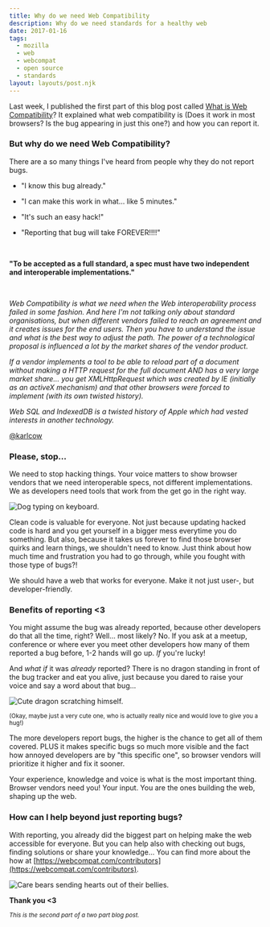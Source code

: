 ```yaml
---
title: Why do we need Web Compatibility
description: Why do we need standards for a healthy web
date: 2017-01-16
tags:
  - mozilla
  - web
  - webcompat
  - open source
  - standards
layout: layouts/post.njk
---
```


Last week, I published the first part of this blog post called [What is Web Compatibility](https://zoepage.github.io/posts/20170110-what-is-web-compatibility/index.html)? It explained what web compatibility is (Does it work in most browsers? Is the bug appearing in just this one?) and how you can report it.


### But why do we need Web Compatibility?

There are a so many things I've heard from people why they do not report bugs.


- "I know this bug already."

- "I can make this work in what... like 5 minutes."

- "It's such an easy hack!" 

- "Reporting that bug will take FOREVER!!!!"

<br />

**"To be accepted as a full standard, a spec must have two independent and interoperable implementations."**

<br />

<em>Web Compatibility is what we need when the Web interoperability process failed in some fashion. And here I'm not talking only about standard organisations, but when different vendors failed to reach an agreement and it creates issues for the end users. Then you have to understand the issue and what is the best way to adjust the path. The power of a technological proposal is influenced a lot by the market shares of the vendor product.</em>

<em> If a vendor implements a tool to be able to reload part of a document without making a HTTP request for the full document AND has a very large market share… you get XMLHttpRequest which was created by IE (initially as an activeX mechanism) and that other browsers were forced to implement (with its own twisted history). </em>

<em> Web SQL and IndexedDB is a twisted history of Apple which had vested interests in another technology.</em>

[@karlcow](https://github.com/karlcow)


### Please, stop...

We need to stop hacking things. Your voice matters to show browser vendors that we need interoperable specs, not different implementations. We as developers need tools that work from the get go in the right way. 

<img class="post-item-image" src="https://media.giphy.com/media/wpoLqr5FT1sY0/giphy.gif" alt="Dog typing on keyboard." /> 

Clean code is valuable for everyone. Not just because updating hacked code is hard and you get yourself in a bigger mess everytime you do something. But also, because it takes us forever to find those browser quirks and learn things, we shouldn't need to know. Just think about how much time and frustration you had to go through, while you fought with those type of bugs?!

We should have a web that works for everyone. Make it not just user-, but developer-friendly.

### Benefits of reporting &lt;3

You might assume the bug was already reported, because other developers do that all the time, right? 
Well... most likely? No. If you ask at a meetup, conference or where ever you meet other developers how many of them reported a bug before, 1-2 hands will go up. *If* you're lucky!

And *what if* it was *already* reported? There is no dragon standing in front of the bug tracker and eat you alive, just because you dared to raise your voice and say a word about that bug... 

<img class="post-item-image" src="https://media.giphy.com/media/SIClNyzUQv5Vm/giphy.gif" alt="Cute dragon scratching himself." />

<small>(Okay, maybe just a very cute one, who is actually really nice and would love to give you a hug!)</small>

The more developers report bugs, the higher is the chance to get all of them covered. PLUS it makes specific bugs so much more visible and the fact how annoyed developers are by "this specific one", so browser vendors will prioritize it higher and fix it sooner. 

Your experience, knowledge and voice is what is the most important thing. Browser vendors need you! Your input. You are the ones building the web, shaping up the web. 

### How can I help beyond just reporting bugs? 
With reporting, you already did the biggest part on helping make the web accessible for everyone.
But you can help also with checking out bugs, finding solutions or share your knowledge... You can find more about the how at [https://webcompat.com/contributors](https://webcompat.com/contributors).


<img class="post-item-image" src="https://media.giphy.com/media/tnivTK2URZm7e/giphy.gif" alt="Care bears sending hearts out of their bellies." />

**Thank you <3**

<small>*This is the second part of a two part blog post.*</small>

